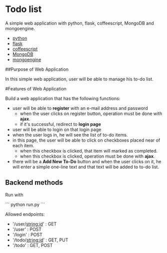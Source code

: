 # Todo list

A simple web application with python, flask, coffeescript, MongoDB and mongoengine.

* [python](https://www.python.org/)
* [flask](http://flask.pocoo.org/)
* [coffeescript](http://coffeescript.org/)
* [MongoDB](https://www.mongodb.com/)
* [mongoengine](http://mongoengine.org/)

##Purpose of Web Application

In this simple web application, user will be able to manage his to-do list.

#Features of Web Application

Build a web application that has the following functions:

* user will be able to **register** with an e-mail address and password
  * when the user clicks on register button, operation must be done with **ajax**.
  * if it's successful, redirect to **login page**
* user will be able to login on that login page
* when the user logs in, he will see the list of to-do items.
* in this page, the user will be able to click on checkboxes placed near of each item.
  * when this checkbox is clicked, that item will marked as completed. 
  * when this checkbox is clicked, operation must be done with **ajax**.
* there will be a **Add New To-Do** button and when the user clicks on it, he will enter a simple one-line text and that text will be added to to-do list.

## Backend methods

Run with

´´´
python run.py
´´´

Allowed endpoints:

* '/user/<string:id>' : GET
* '/user' : POST
* '/login' : POST
* '/todo/<string:id>' : GET, PUT
* '/todo' : GET, POST